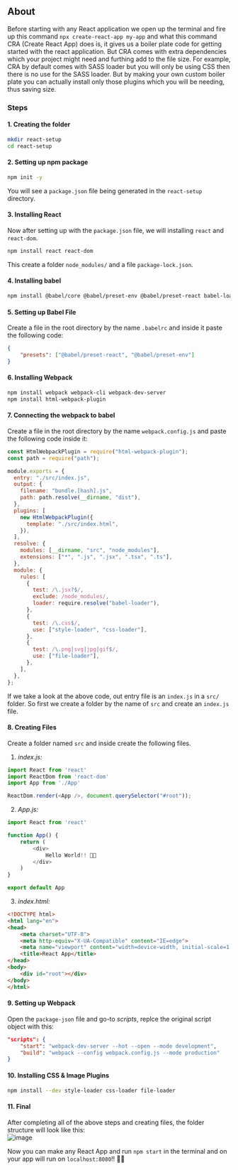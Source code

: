 ## About
Before starting with any React application we open up the terminal and fire up this command `npx create-react-app my-app` and what this command CRA (Create React App) does is, it gives us a boiler plate code for getting started with the react application. But CRA comes with extra dependencies which your project might need and furthing add to the file size.
For example, CRA by default comes with SASS loader but you will only be using CSS then there is no use for the SASS loader.
But by making your own custom boiler plate you can actually install only those plugins which you will be needing, thus saving size.

### Steps
#### 1. Creating the folder
```bash
mkdir react-setup
cd react-setup
```

#### 2. Setting up npm package
```bash
npm init -y
```
You will see a `package.json` file being generated in the `react-setup` directory.

#### 3. Installing React
Now after setting up with the `package.json` file, we will installing `react` and `react-dom`.
```bash
npm install react react-dom
```
This create a folder `node_modules/` and a file `package-lock.json`.

#### 4. Installing babel
```bash
npm install @babel/core @babel/preset-env @babel/preset-react babel-loader
```

#### 5. Setting up Babel File
Create a file in the root directory by the name `.babelrc` and inside it paste the following code:
```json
{
    "presets": ["@babel/preset-react", "@babel/preset-env"]
}
```

#### 6. Installing Webpack
```bash
npm install webpack webpack-cli webpack-dev-server
npm install html-webpack-plugin
```

#### 7. Connecting the webpack to babel
Create a file in the root directory by the name `webpack.config.js` and paste the following code inside it:
```js
const HtmlWebpackPlugin = require("html-webpack-plugin");
const path = require("path");

module.exports = {
  entry: "./src/index.js",
  output: {
    filename: "bundle.[hash].js",
    path: path.resolve(__dirname, "dist"),
  },
  plugins: [
    new HtmlWebpackPlugin({
      template: "./src/index.html",
    }),
  ],
  resolve: {
    modules: [__dirname, "src", "node_modules"],
    extensions: ["*", ".js", ".jsx", ".tsx", ".ts"],
  },
  module: {
    rules: [
      {
        test: /\.jsx?$/,
        exclude: /node_modules/,
        loader: require.resolve("babel-loader"),
      },
      {
        test: /\.css$/,
        use: ["style-loader", "css-loader"],
      },
      {
        test: /\.png|svg|jpg|gif$/,
        use: ["file-loader"],
      },
    ],
  },
};
```
If we take a look at the above code, out entry file is an `index.js` in a `src/` folder. So first we create a folder by the name of `src` and create an `index.js` file.

#### 8. Creating Files
Create a folder named `src` and inside create the following files.
1. *index.js:*
```js
import React from 'react'
import ReactDom from 'react-dom'
import App from './App'

ReactDom.render(<App />, document.querySelector("#root"));
```

2. *App.js:*
```js
import React from 'react'

function App() {
    return (
        <div>
            Hello World!! 🚀🚀
        </div>
    )
}

export default App
```

3. *index.html:*
```html
<!DOCTYPE html>
<html lang="en">
<head>
    <meta charset="UTF-8">
    <meta http-equiv="X-UA-Compatible" content="IE=edge">
    <meta name="viewport" content="width=device-width, initial-scale=1.0">
    <title>React App</title>
</head>
<body>
    <div id="root"></div>
</body>
</html>
```

#### 9. Setting up Webpack
Open the `package-json` file and go-to *scripts*, replce the original script object with this:
```json
"scripts": {
    "start": "webpack-dev-server --hot --open --mode development",
    "build": "webpack --config webpack.config.js --mode production"
}
```

#### 10. Installing CSS & Image Plugins
```bash
npm install --dev style-loader css-loader file-loader
```

#### 11. Final
After completing all of the above steps and creating files, the folder structure will look like this: <br />
![image](https://user-images.githubusercontent.com/54995707/147209628-03e539a7-bc4b-47ce-9e4b-4f45564cb639.png)

Now you can make any React App and run `npm start` in the terminal and on your app will run on `localhost:8080`!! 🚀🚀
